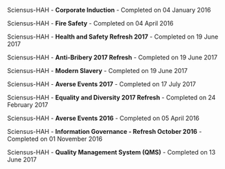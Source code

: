 Sciensus-HAH - **Corporate Induction** - Completed on 04 January 2016

Sciensus-HAH - **Fire Safety** - Completed on 04 April 2016

Sciensus-HAH - **Health and Safety Refresh 2017** - Completed on 19 June 2017

Sciensus-HAH - **Anti-Bribery 2017 Refresh** - Completed on 19 June 2017

Sciensus-HAH - **Modern Slavery** - Completed on 19 June 2017

Sciensus-HAH - **Averse Events 2017** - Completed on 17 July 2017

Sciensus-HAH - **Equality and Diversity 2017 Refresh** - Completed on 24 February 2017

Sciensus-HAH - **Averse Events 2016** - Completed on 05 April 2016

Sciensus-HAH - **Information Governance - Refresh October 2016** - Completed on 01 November 2016

Sciensus-HAH - **Quality Management System (QMS)** - Completed on 13 June 2017
